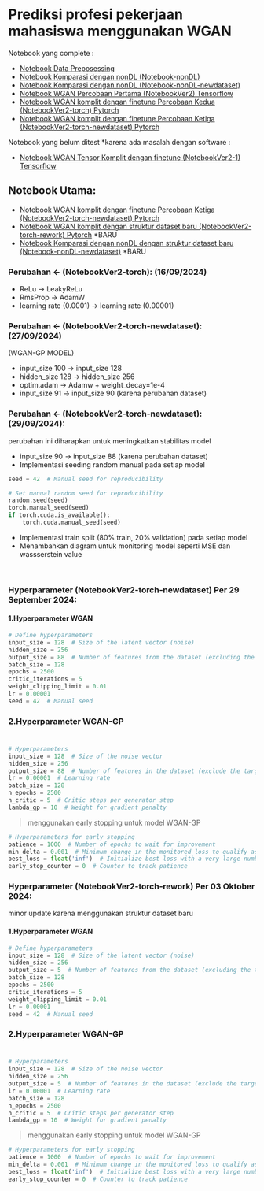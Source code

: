 # Prediksi profesi pekerjaan mahasiswa menggunakan WGAN


Notebook yang complete :

- [Notebook Data Preposessing](Notebook-Pre.ipynb)
- [Notebook Komparasi dengan nonDL (Notebook-nonDL)](Notebook-nonDL.ipynb) 
- [Notebook Komparasi dengan nonDL (Notebook-nonDL-newdataset)](Notebook-nonDL-newdataset.ipynb) 
- [Notebook WGAN Percobaan Pertama (NotebookVer2) Tensorflow](NotebookVer2.ipynb)
- [Notebook WGAN komplit dengan finetune Percobaan Kedua (NotebookVer2-torch) Pytorch](NotebookVer2-torch.ipynb) 
- [Notebook WGAN komplit dengan finetune Percobaan Ketiga (NotebookVer2-torch-newdataset) Pytorch](NotebookVer2-torch-newdataset.ipynb) 

Notebook yang belum ditest *karena ada masalah dengan software :
- [Notebook WGAN Tensor Komplit dengan finetune (NotebookVer2-1) Tensorflow](NotebookVer2-1.ipynb)

## Notebook Utama:
- [Notebook WGAN komplit dengan finetune Percobaan Ketiga (NotebookVer2-torch-newdataset) Pytorch](NotebookVer2-torch-newdataset.ipynb) 
- [Notebook WGAN komplit dengan struktur dataset baru (NotebookVer2-torch-rework) Pytorch](NotebookVer2-torch-rework.ipynb) *BARU
- [Notebook Komparasi dengan nonDL dengan struktur dataset baru (Notebook-nonDL-newdataset)](Notebook-nonDL-rework.ipynb)  *BARU

### Perubahan <- (NotebookVer2-torch): (16/09/2024)

- ReLu -> LeakyReLu
- RmsProp -> AdamW
- learning rate (0.0001) -> learning rate (0.00001)

### Perubahan <- (NotebookVer2-torch-newdataset): (27/09/2024) 

(WGAN-GP MODEL)
- input_size 100 -> input_size 128
- hidden_size 128 -> hidden_size 256
- optim.adam -> Adamw + weight_decay=1e-4
- input_size 91 -> input_size 90 (karena perubahan dataset)

### Perubahan <- (NotebookVer2-torch-newdataset): (29/09/2024):
perubahan ini diharapkan untuk meningkatkan stabilitas model

- input_size 90 -> input_size 88 (karena perubahan dataset)
- Implementasi seeding random manual pada setiap model
```python
seed = 42  # Manual seed for reproducibility

# Set manual random seed for reproducibility
random.seed(seed)
torch.manual_seed(seed)
if torch.cuda.is_available():
    torch.cuda.manual_seed(seed)
```
- Implementasi train split (80% train, 20% validation) pada setiap model
- Menambahkan diagram untuk monitoring model seperti MSE dan wassserstein value

<br>

### Hyperparameter (NotebookVer2-torch-newdataset) Per 29 September 2024:
#### 1.Hyperparameter WGAN
```python
# Define hyperparameters
input_size = 128  # Size of the latent vector (noise)
hidden_size = 256
output_size = 88  # Number of features from the dataset (excluding the target variable)
batch_size = 128
epochs = 2500
critic_iterations = 5
weight_clipping_limit = 0.01
lr = 0.00001
seed = 42  # Manual seed
```

### 2.Hyperparameter WGAN-GP
#
```python
# Hyperparameters
input_size = 128  # Size of the noise vector
hidden_size = 256
output_size = 88  # Number of features in the dataset (exclude the target column)
lr = 0.00001  # Learning rate
batch_size = 128
n_epochs = 2500
n_critic = 5  # Critic steps per generator step
lambda_gp = 10  # Weight for gradient penalty
```
> menggunakan early stopping untuk model WGAN-GP

```python
# Hyperparameters for early stopping
patience = 1000  # Number of epochs to wait for improvement
min_delta = 0.001  # Minimum change in the monitored loss to qualify as improvement
best_loss = float('inf')  # Initialize best loss with a very large number
early_stop_counter = 0  # Counter to track patience
```

### Hyperparameter (NotebookVer2-torch-rework) Per 03 Oktober 2024:
minor update karena menggunakan struktur dataset baru

#### 1.Hyperparameter WGAN
```python
# Define hyperparameters
input_size = 128  # Size of the latent vector (noise)
hidden_size = 256
output_size = 5  # Number of features from the dataset (excluding the target variable)
batch_size = 128
epochs = 2500
critic_iterations = 5
weight_clipping_limit = 0.01
lr = 0.00001
seed = 42  # Manual seed
```

### 2.Hyperparameter WGAN-GP
#
```python
# Hyperparameters
input_size = 128  # Size of the noise vector
hidden_size = 256
output_size = 5  # Number of features in the dataset (exclude the target column)
lr = 0.00001  # Learning rate
batch_size = 128
n_epochs = 2500
n_critic = 5  # Critic steps per generator step
lambda_gp = 10  # Weight for gradient penalty
```
> menggunakan early stopping untuk model WGAN-GP

```python
# Hyperparameters for early stopping
patience = 1000  # Number of epochs to wait for improvement
min_delta = 0.001  # Minimum change in the monitored loss to qualify as improvement
best_loss = float('inf')  # Initialize best loss with a very large number
early_stop_counter = 0  # Counter to track patience
```